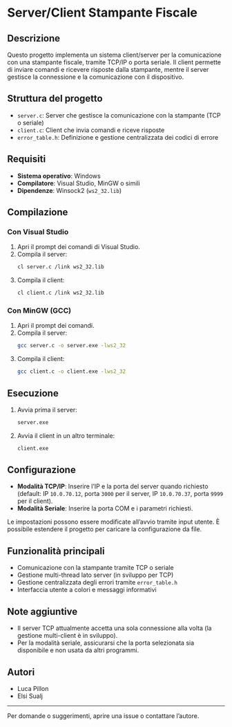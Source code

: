 # Server/Client Stampante Fiscale

## Descrizione
Questo progetto implementa un sistema client/server per la comunicazione con una stampante fiscale, tramite TCP/IP o porta seriale. Il client permette di inviare comandi e ricevere risposte dalla stampante, mentre il server gestisce la connessione e la comunicazione con il dispositivo.

## Struttura del progetto
- `server.c`: Server che gestisce la comunicazione con la stampante (TCP o seriale)
- `client.c`: Client che invia comandi e riceve risposte
- `error_table.h`: Definizione e gestione centralizzata dei codici di errore

## Requisiti
- **Sistema operativo**: Windows
- **Compilatore**: Visual Studio, MinGW o simili
- **Dipendenze**: Winsock2 (`ws2_32.lib`)

## Compilazione
### Con Visual Studio
1. Apri il prompt dei comandi di Visual Studio.
2. Compila il server:
   ```sh
   cl server.c /link ws2_32.lib
   ```
3. Compila il client:
   ```sh
   cl client.c /link ws2_32.lib
   ```

### Con MinGW (GCC)
1. Apri il prompt dei comandi.
2. Compila il server:
   ```sh
   gcc server.c -o server.exe -lws2_32
   ```
3. Compila il client:
   ```sh
   gcc client.c -o client.exe -lws2_32
   ```

## Esecuzione
1. Avvia prima il server:
   ```sh
   server.exe
   ```
2. Avvia il client in un altro terminale:
   ```sh
   client.exe
   ```

## Configurazione
- **Modalità TCP/IP**: Inserire l’IP e la porta del server quando richiesto (default: IP `10.0.70.12`, porta `3000` per il server, IP `10.0.70.37`, porta `9999` per il client).
- **Modalità Seriale**: Inserire la porta COM e i parametri richiesti.

Le impostazioni possono essere modificate all’avvio tramite input utente. È possibile estendere il progetto per caricare la configurazione da file.

## Funzionalità principali
- Comunicazione con la stampante tramite TCP o seriale
- Gestione multi-thread lato server (in sviluppo per TCP)
- Gestione centralizzata degli errori tramite `error_table.h`
- Interfaccia utente a colori e messaggi informativi

## Note aggiuntive
- Il server TCP attualmente accetta una sola connessione alla volta (la gestione multi-client è in sviluppo).
- Per la modalità seriale, assicurarsi che la porta selezionata sia disponibile e non usata da altri programmi.

## Autori
- Luca Pillon
- Elsi Sualj

---
Per domande o suggerimenti, aprire una issue o contattare l’autore.
